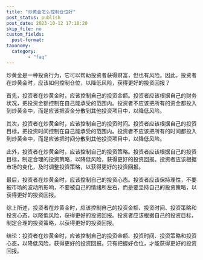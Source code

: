 ```yaml
---
title: "炒黄金怎么控制仓位好"
post_status: publish
post_date: 2023-10-12 17:18:20
skip_file: no
custom_fields: 
  post-format: 
taxonomy:
  category:
        - "faq"
---
```


炒黄金是一种投资行为，它可以帮助投资者获得财富，但也有风险。因此，投资者在炒黄金时，应该如何控制仓位，以降低风险，获得更好的投资回报？

首先，投资者在炒黄金时，应该控制自己的投资金额。投资者应该根据自己的财务状况，把投资金额控制在自己能承受的范围内。投资者不应该把所有的资金都投入到炒黄金中，而是应该把资金分散到其他投资项目中，以降低风险。

其次，投资者在炒黄金时，应该控制自己的投资时间。投资者应该根据自己的投资目标，把投资时间控制在自己能承受的范围内。投资者不应该把所有的时间都投入到炒黄金中，而是应该把时间分散到其他投资项目中，以降低风险。

此外，投资者在炒黄金时，应该控制自己的投资策略。投资者应该根据自己的投资目标，制定合理的投资策略，以降低风险，获得更好的投资回报。投资者应该根据市场的变化，及时调整投资策略，以获得更好的投资回报。

最后，投资者在炒黄金时，应该控制自己的投资心态。投资者应该保持理性，不要被市场的波动所影响，不要被自己的情绪所左右，而是要坚持自己的投资策略，以获得更好的投资回报。

综上所述，投资者在炒黄金时，应该控制自己的投资金额、投资时间、投资策略和投资心态，以降低风险，获得更好的投资回报。投资者应该根据自己的投资目标，制定合理的投资策略，以获得更好的投资回报。

结论：投资者在炒黄金时，应该控制自己的投资金额、投资时间、投资策略和投资心态，以降低风险，获得更好的投资回报。只有把握好仓位，才能获得更好的投资回报。
